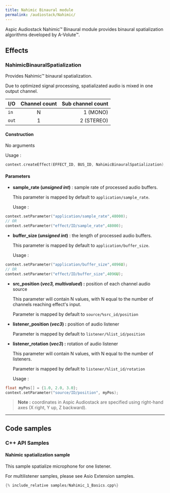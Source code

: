 ```yaml
---
title: Nahimic Binaural module
permalink: /audiostack/Nahimic/
---
```


Aspic Audiostack Nahimic&trade; Binaural module provides binaural spatialization algorithms developed by A-Volute&trade;.

## Effects

### NahimicBinauralSpatialization

Provides Nahimic&trade; binaural spatialization. 

Due to optimized signal processing, spatializated audio is mixed in one output channel.

| I/O		| Channel count 		| Sub channel count	|
-|:-:|-:
|`in`		|N						|1 (MONO)			|
|`out`		|1						|2 (STEREO)			|

#### Construction

No arguments 

Usage : 
```cpp
context.createEffect(EFFECT_ID, BUS_ID, NahimicBinauralSpatialization);
```

#### Parameters

- **sample_rate (*unsigned int*)** : sample rate of processed audio buffers.

	This parameter is mapped by default to `application/sample_rate`.

	Usage : 
```cpp
context.setParameter("application/sample_rate",48000);
// OR
context.setParameter("effect/ID/sample_rate",48000);
```

- **buffer_size (*unsigned int*)** : the length of processed audio buffers.

	This parameter is mapped by default to `application/buffer_size`.

	Usage : 
```cpp
context.setParameter("application/buffer_size",4096U);
// OR 
context.setParameter("effect/ID/buffer_size",4096U);
```

- **src_position (*vec3, multivalued*) :** position of each channel audio source

	This parameter will contain N values, with N equal to the number of channels reaching effect's input.

	Parameter is mapped by default to `source/%src_id/position`
	
- **listener_position (*vec3*) :** position of audio listener

	Parameter is mapped by default to `listener/%list_id/position`
	
- **listener_rotation (*vec3*) :** rotation of audio listener

	This parameter will contain N values, with N equal to the number of listeners.

	Parameter is mapped by default to `listener/%list_id/rotation`
	
	
	Usage : 
	
``` cpp
float myPos[] = {1.0, 2.0, 3.0};
context.setParameter("source/ID/position", myPos);
```
	
> **Note :** coordinates in Aspic Audiostack are specified using right-hand axes (X right, Y up, Z backward).

	


------


## Code samples


### C++ API Samples

#### Nahimic spatialization sample

This sample spatialize microphone for one listener.

For multilistener samples, please see Asio Extension samples.

```cpp
{% include_relative samples/Nahimic_1_Basics.cpp%}
```

